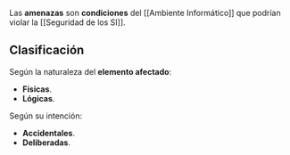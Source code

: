 Las **amenazas** son **condiciones** del [[Ambiente Informático]] que podrían violar la [[Seguridad de los SI]].

## Clasificación

Según la naturaleza del **elemento afectado**:

- **Físicas**.
- **Lógicas**.

Según su intención:

- **Accidentales**.
- **Deliberadas**.
